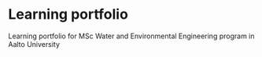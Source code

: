 # Learning portfolio

Learning portfolio for MSc Water and Environmental Engineering program in Aalto University
